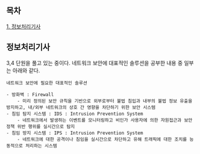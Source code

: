 ## 목차
[1. 정보처리기사](#정보처리기사)

## 정보처리기사
3,4 단원을 풀고 있는 중이다. 네트워크 보안에 대표적인 솔루션을 공부한 내용 중 일부는 아래와 같다.

```text
네트워크 보안에 필요한 대표적인 솔루션

- 방화벽 : Firewall
    - 미리 정의된 보안 규칙을 기반으로 외부로부터 불법 침입과 내부의 불법 정보 유출을 방지하고, 내/외부 네트워크의 상호 간 영향을 차단하기 위한 보안 시스템
- 침임 탐지 시스템 : IDS : Intrusion Prevention System
    - 네트워크에서 발생하는 이벤트를 모니터링하고 비인가 사용자에 의한 자원접근과 보안정책 위반 행위를 실시간으로 탐지
- 침임 방지 시스템 : IPS : Intrusion Prevention System
    - 네트워크에 대한 공격이나 침임을 실시간으로 차단하고 유해 트래픽에 대한 조치를 능동적으로 처리하는 시스템
```